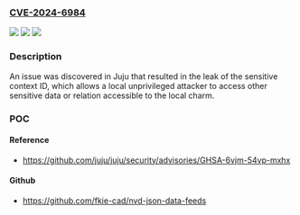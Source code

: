 ### [CVE-2024-6984](https://cve.mitre.org/cgi-bin/cvename.cgi?name=CVE-2024-6984)
![](https://img.shields.io/static/v1?label=Product&message=Juju&color=blue)
![](https://img.shields.io/static/v1?label=Version&message=3.5%3C%203.5.3%20&color=brighgreen)
![](https://img.shields.io/static/v1?label=Vulnerability&message=CWE-209%20Generation%20of%20Error%20Message%20Containing%20Sensitive%20Information&color=brighgreen)

### Description

An issue was discovered in Juju that resulted in the leak of the sensitive context ID, which allows a local unprivileged attacker to access other sensitive data or relation accessible to the local charm.

### POC

#### Reference
- https://github.com/juju/juju/security/advisories/GHSA-6vjm-54vp-mxhx

#### Github
- https://github.com/fkie-cad/nvd-json-data-feeds

